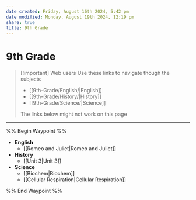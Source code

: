 ```yaml
---
date created: Friday, August 16th 2024, 5:42 pm
date modified: Monday, August 19th 2024, 12:19 pm
share: true
title: 9th Grade
---
```


# 9th Grade


> [!important] Web users
> Use these links to navigate though the subjects
> - [[9th-Grade/English/|English]]
> - [[9th-Grade/History/|History]]
> - [[9th-Grade/Science/|Science]]
>
> The links below might not work on this page

---



%% Begin Waypoint %%
- **English**
	- [[Romeo and Juliet|Romeo and Juliet]]
- **History**
	- [[Unit 3|Unit 3]]
- **Science**
	- [[Biochem|Biochem]]
	- [[Cellular Respiration|Cellular Respiration]]

%% End Waypoint %%